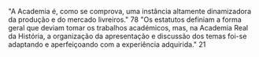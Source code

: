 "A Academia é, como se comprova, uma instância altamente dinamizadora da produção e do mercado livreiros." 78
"Os estatutos definiam a forma geral que deviam tomar os trabalhos académicos, mas, na Academia Real da História, a organização da apresentação e discussão dos temas foi-se adaptando e aperfeiçoando com a experiência adquirida." 21

